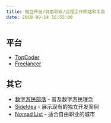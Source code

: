 ```yaml
---
title: 独立开发/自由职业/远程工作网站和工具
date: 2018-09-14 16:55:00
---
```


## 平台

*   [TopCoder](https://www.topcoder.com/)
*   [Freelancer](https://www.freelancer.com/)

## 其它

*   [数字游民部落](https://jarodise.com/) - 普及数字游民理念
*   [SideIdea](http://sideidea.com/) - 展示现有的独立开发案例
*   [Nomad List](https://nomadlist.com/) - 适合自由职业的城市
